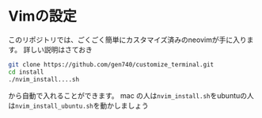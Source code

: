 # Vimの設定
このリポジトリでは、ごくごく簡単にカスタマイズ済みのneovimが手に入ります。
詳しい説明はさておき
```sh
git clone https://github.com/gen740/customize_terminal.git
cd install
./nvim_install....sh
```
から自動で入れることができます。
mac の人は`nvim_install.sh`をubuntuの人は`nvim_install_ubuntu.sh`を動かしましょう
